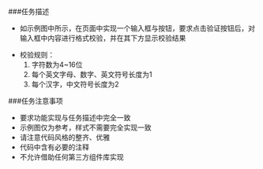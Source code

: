 ###任务描述
* 如示例图中所示，在页面中实现一个输入框与按钮，要求点击验证按钮后，对输入框中内容进行格式校验，并在其下方显示校验结果
+ 校验规则：
    1. 字符数为4~16位
    2. 每个英文字母、数字、英文符号长度为1
    3. 每个汉字，中文符号长度为2

###任务注意事项
* 要求功能实现与任务描述中完全一致
* 示例图仅为参考，样式不需要完全实现一致
* 请注意代码风格的整齐、优雅
* 代码中含有必要的注释
* 不允许借助任何第三方组件库实现
